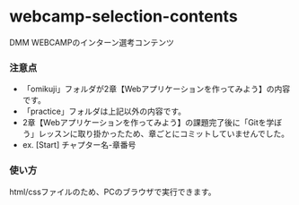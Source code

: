 # webcamp-selection-contents
DMM WEBCAMPのインターン選考コンテンツ

### 注意点
- 「omikuji」フォルダが2章【Webアプリケーションを作ってみよう】の内容です。
- 「practice」フォルダは上記以外の内容です。
- 2章【Webアプリケーションを作ってみよう】の課題完了後に「Gitを学ぼう」レッスンに取り掛かったため、章ごとにコミットしていませんでした。
- ex. [Start] チャプター名-章番号

### 使い方
html/cssファイルのため、PCのブラウザで実行できます。
